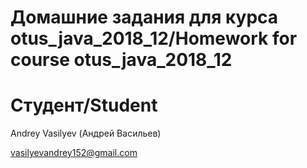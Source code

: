 # Домашние задания для курса otus_java_2018_12/Homework for course otus_java_2018_12
# Студент/Student
Andrey Vasilyev (Андрей Васильев)

vasilyevandrey152@gmail.com
